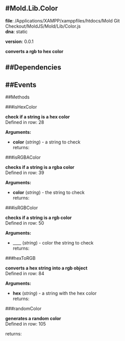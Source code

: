 
#Mold.Lib.Color
---------------------------------------

__file__: /Applications/XAMPP/xamppfiles/htdocs/Mold Git Checkout/MoldJS/Mold/Lib/Color.js  
__dna__: static  

__version__: 0.0.1  
	





__converts a rgb to hex color__


##Dependencies
--------------



##Events
--------------






   
##Methods
	
 

###isHexColor



__check if a string is a hex color__  
Defined in row: 28  

__Arguments:__  
 
* __color__ (_string_) - a string to check  
returns: 




###isRGBAColor



__checks if a string is a rgba color__  
Defined in row: 39  

__Arguments:__  
 
* __color__ (_string_) - the string to check  
returns: 




###isRGBColor



__checks if a string is a rgb color__  
Defined in row: 50  

__Arguments:__  
 
* ____ (_string_) - color the string to check  
returns: 




###hexToRGB



__converts a hex string into a rgb object__  
Defined in row: 84  

__Arguments:__  
 
* __hex__ (_string_) - a string with the hex color  
returns: 




###randomColor



__generates a random color__  
Defined in row: 105  

  

returns: 




 


 



		
